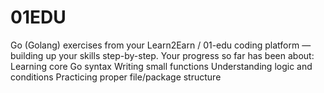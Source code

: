 # 01EDU
Go (Golang) exercises from your Learn2Earn / 01-edu coding platform — building up your skills step-by-step.  Your progress so far has been about:  Learning core Go syntax  Writing small functions  Understanding logic and conditions  Practicing proper file/package structure
